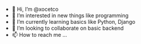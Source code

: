 - 👋 Hi, I’m @xocetco 
- 👀 I’m interested in new things like programming
- 🌱 I’m currently learning basics like Python, Django
- 💞️ I’m looking to collaborate on basic backend
- 📫 How to reach me ...

<!---
xocetco/xocetco is a ✨ special ✨ repository because its `README.md` (this file) appears on your GitHub profile.
You can click the Preview link to take a look at your changes.
--->
